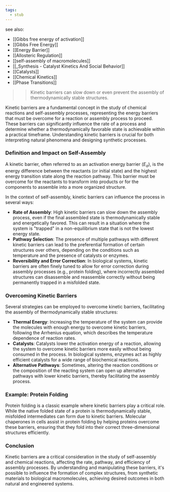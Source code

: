 ```yaml
---
tags:
  - stub
---
```


see also:
- [[Gibbs free energy of activation]]
- [[Gibbs Free Energy]]
- [[Energy Barrier]]
- [[Allosteric Regulation]]
- [[self-assembly of macromolecules]]
- [[_Synthesis - Catalyst Kinetics And Social Behavior]]
- [[Catalysts]]
- [[Chemical Kinetics]]
- [[Phase Transitions]]

>> Kinetic barriers can slow down or even prevent the assembly of thermodynamically stable structures.

Kinetic barriers are a fundamental concept in the study of chemical reactions and self-assembly processes, representing the energy barriers that must be overcome for a reaction or assembly process to proceed. These barriers can significantly influence the rate of a process and determine whether a thermodynamically favorable state is achievable within a practical timeframe. Understanding kinetic barriers is crucial for both interpreting natural phenomena and designing synthetic processes.

### Definition and Impact on Self-Assembly

A kinetic barrier, often referred to as an activation energy barrier ($E_a$), is the energy difference between the reactants (or initial state) and the highest energy transition state along the reaction pathway. This barrier must be overcome for the reactants to transform into products or for the components to assemble into a more organized structure.

In the context of self-assembly, kinetic barriers can influence the process in several ways:

- **Rate of Assembly**: High kinetic barriers can slow down the assembly process, even if the final assembled state is thermodynamically stable and energetically favored. This can result in a situation where the system is "trapped" in a non-equilibrium state that is not the lowest energy state.
- **Pathway Selection**: The presence of multiple pathways with different kinetic barriers can lead to the preferential formation of certain structures over others, depending on the conditions such as temperature and the presence of catalysts or enzymes.
- **Reversibility and Error Correction**: In biological systems, kinetic barriers are often finely tuned to allow for error correction during assembly processes (e.g., protein folding), where incorrectly assembled structures can disassemble and reassemble correctly without being permanently trapped in a misfolded state.

### Overcoming Kinetic Barriers

Several strategies can be employed to overcome kinetic barriers, facilitating the assembly of thermodynamically stable structures:

- **Thermal Energy**: Increasing the temperature of the system can provide the molecules with enough energy to overcome kinetic barriers, following the Arrhenius equation, which describes the temperature dependence of reaction rates.
- **Catalysts**: Catalysts lower the activation energy of a reaction, allowing the system to overcome kinetic barriers more easily without being consumed in the process. In biological systems, enzymes act as highly efficient catalysts for a wide range of biochemical reactions.
- **Alternative Pathways**: Sometimes, altering the reaction conditions or the composition of the reacting system can open up alternative pathways with lower kinetic barriers, thereby facilitating the assembly process.

### Example: Protein Folding

Protein folding is a classic example where kinetic barriers play a critical role. While the native folded state of a protein is thermodynamically stable, misfolded intermediates can form due to kinetic barriers. Molecular chaperones in cells assist in protein folding by helping proteins overcome these barriers, ensuring that they fold into their correct three-dimensional structures efficiently.

### Conclusion

Kinetic barriers are a critical consideration in the study of self-assembly and chemical reactions, affecting the rate, pathway, and efficiency of assembly processes. By understanding and manipulating these barriers, it's possible to influence the formation of complex structures, from synthetic materials to biological macromolecules, achieving desired outcomes in both natural and engineered systems.

